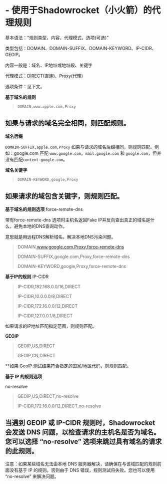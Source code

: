 # - 使用于Shadowrocket（小火箭）的代理规则

基本语法：“规则类型，内容，代理模式，选项(可选)”

类型包括：DOMAIN、DOMAIN-SUFFIX、DOMAIN-KEYWORD、IP-CIDR、GEOIP。

内容一般是：域名、IP地址或地址段、关键字

代理模式：DIRECT(直连)、Proxy(代理)

选项条件：见下文。

**基于域名的规则**

>`DOMAIN,www.apple.com,Proxy`

如果与请求的域名完全相同，则匹配规则。
----------------------------
**域名后缀**

`DOMAIN-SUFFIX,apple.com,Proxy`
如果与请求的域名后缀相同，则规则匹配。例如：google.com 匹配 `www.google.com`，`mail.google.com` 和 `google.com`，但并没有匹配`content-google.com`。

**域名关键字**

>`DOMAIN-KEYWORD,google,Proxy`

如果请求的域包含关键字，则规则匹配。
----------------------------
**基于域名的规则选项**
force-remote-dns

带有force-remote-dns 选项时主机名返回Fake IP并反向查出真正的域名是什么，避免本地的DNS查询动作。

意思就是用远程DNS解析域名，解决本地DNS污染问题。

>DOMAIN,www.google.com,Proxy,force-remote-dns
>
>DOMAIN-SUFFIX,google.com,Proxy,force-remote-dns
>
>DOMAIN-KEYWORD,google,Proxy,force-remote-dns

**基于IP的规则**
IP-CIDR

>IP-CIDR,192.168.0.0/16,DIRECT
>
>IP-CIDR,10.0.0.0/8,DIRECT
>
>IP-CIDR,172.16.0.0/12,DIRECT
>
>IP-CIDR,127.0.0.1/8,DIRECT

如果请求的IP地址匹配指定范围，则规则匹配。

**GEOIP**

>GEOIP,US,DIRECT
>
>GEOIP,CN,DIRECT

**如果 GeoIP 测试结果符合指定的国家/地区代码，则规则匹配。

**基于 IP 的规则选项**

no-resolve

>GEOIP,US,DIRECT,no-resolve
>
>IP-CIDR,172.16.0.0/12,DIRECT,no-resolve

当遇到 GEOIP 或 IP-CIDR 规则时，Shadowrocket 会发送 DNS 问题，以检查请求的主机名是否为域名。您可以选择 “no-resolve” 选项来跳过具有域名的请求的此规则。
----------------------------
注意：如果某些域名无法由本地 DNS 服务器解决，请确保在与该域匹配的规则前面没有基于 IP 的规则。否则由于 DNS 错误，规则测试将失败。您也可以使用 “no-resolve” 来解决问题。
